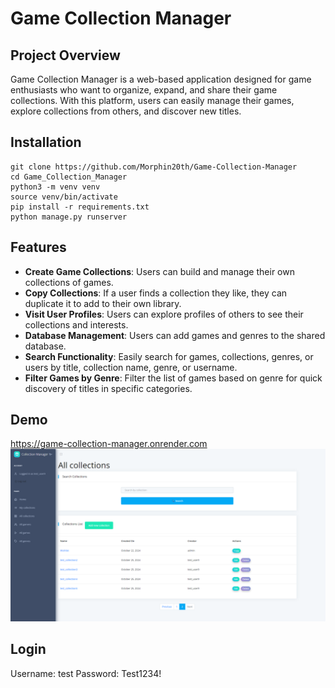 # Game Collection Manager

## Project Overview
Game Collection Manager is a web-based application designed for game enthusiasts who want to organize, expand, and share their game collections. With this platform, users can easily manage their games, explore collections from others, and discover new titles.

## Installation

```shell
git clone https://github.com/Morphin20th/Game-Collection-Manager
cd Game_Collection_Manager
python3 -m venv venv
source venv/bin/activate
pip install -r requirements.txt
python manage.py runserver
```

## Features
- **Create Game Collections**: Users can build and manage their own collections of games.
- **Copy Collections**: If a user finds a collection they like, they can duplicate it to add to their own library.
- **Visit User Profiles**: Users can explore profiles of others to see their collections and interests.
- **Database Management**: Users can add games and genres to the shared database.
- **Search Functionality**: Easily search for games, collections, genres, or users by title, collection name, genre, or username.
- **Filter Games by Genre**: Filter the list of games based on genre for quick discovery of titles in specific categories.


## Demo
https://game-collection-manager.onrender.com
![Website Interface](static/assets/images/demo.png)

## Login
Username:
test
Password:
Test1234!
